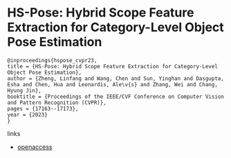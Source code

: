 # HS-Pose: Hybrid Scope Feature Extraction for Category-Level Object Pose Estimation

```
@inproceedings{hspose_cvpr23,
title = {HS-Pose: Hybrid Scope Feature Extraction for Category-Level Object Pose Estimation},
author = {Zheng, Linfang and Wang, Chen and Sun, Yinghan and Dasgupta, Esha and Chen, Hua and Leonardis, Ale\v{s} and Zhang, Wei and Chang, Hyung Jin},
booktitle = {Proceedings of the IEEE/CVF Conference on Computer Vision and Pattern Recognition (CVPR)},
pages = {17163--17173},
year = {2023}
}
```

links
- [openaccess](http://openaccess.thecvf.com//content/CVPR2023/html/Zheng_HS-Pose_Hybrid_Scope_Feature_Extraction_for_Category-Level_Object_Pose_Estimation_CVPR_2023_paper.html)
